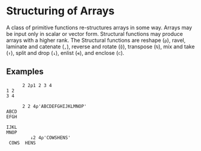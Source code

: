 # Structuring of Arrays

A class of primitive functions re-structures arrays in some way. Arrays may be input only in scalar or vector form. Structural functions may produce arrays with a higher rank. The Structural functions are reshape (`⍴`), ravel, laminate and catenate (`,`), reverse and rotate (`⌽`), transpose (`⍉`), mix and take (`↑`), split and drop (`↓`), enlist (`∊`), and enclose (`⊂`).

## Examples
```apl
      2 2⍴1 2 3 4
1 2
3 4
 
      2 2 4⍴'ABCDEFGHIJKLMNOP'
ABCD
EFGH
 
IJKL
MNOP
         ↓2 4⍴'COWSHENS'
 COWS  HENS
```
